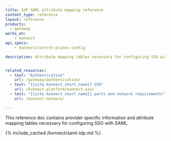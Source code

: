 ```yaml
---
title: IdP SAML attribute mapping reference
content_type: reference
layout: reference
products:
  - gateway
works_on:
    - konnect
api_specs:
    - konnect/control-planes-config

description: Attribute mapping tables necessary for configuring SSO with SAML


related_resources:
  - text: "Authentication"
    url: /gateway/authentication/
  - text: "{{site.konnect_short_name}} SSO"
    url: /konnect-platform/konnect-sso/
  - text: "{{site.konnect_short_name}} ports and network requirements"
    url: /konnect-network/

---
```

This reference doc contains provider specific information and attribute mapping tables necessary for configuring SSO with SAML.


{% include_cached /konnect/saml-idp.md %}
